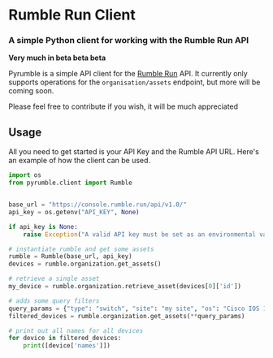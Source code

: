 # Rumble Run Client

### A simple Python client for working with the Rumble Run API

**Very much in beta beta beta**

Pyrumble is a simple API client for the [Rumble Run](https://rumble.run) API. It currently only supports operations for the `organisation/assets` endpoint, but more will be coming soon.

Please feel free to contribute if you wish, it will be much appreciated

## Usage

All you need to get started is your API Key and the Rumble API URL. Here's an example of how the client can be used.

```python
import os
from pyrumble.client import Rumble


base_url = "https://console.rumble.run/api/v1.0/"
api_key = os.getenv("API_KEY", None)

if api_key is None:
    raise Exception("A valid API key must be set as an environmental variable, API_KEY")

# instantiate rumble and get some assets
rumble = Rumble(base_url, api_key)
devices = rumble.organization.get_assets()

# retrieve a single asset
my_device = rumble.organization.retrieve_asset(devices[0]['id'])

# adds some query filters
query_params = {"type": "switch", "site": "my site", "os": "Cisco IOS 12"}
filtered_devices = rumble.organization.get_assets(**query_params)

# print out all names for all devices
for device in filtered_devices:
    print([device['names']])

```


